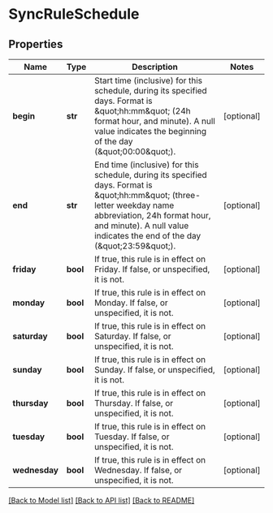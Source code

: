 # SyncRuleSchedule

## Properties
Name | Type | Description | Notes
------------ | ------------- | ------------- | -------------
**begin** | **str** | Start time (inclusive) for this schedule, during its specified days.  Format is \&quot;hh:mm\&quot; (24h format hour, and minute).  A null value indicates the beginning of the day (\&quot;00:00\&quot;). | [optional] 
**end** | **str** | End time (inclusive) for this schedule, during its specified days.  Format is \&quot;hh:mm\&quot; (three-letter weekday name abbreviation, 24h format hour, and minute).  A null value indicates the end of the day (\&quot;23:59\&quot;). | [optional] 
**friday** | **bool** | If true, this rule is in effect on Friday.  If false, or unspecified, it is not. | [optional] 
**monday** | **bool** | If true, this rule is in effect on Monday.  If false, or unspecified, it is not. | [optional] 
**saturday** | **bool** | If true, this rule is in effect on Saturday.  If false, or unspecified, it is not. | [optional] 
**sunday** | **bool** | If true, this rule is in effect on Sunday.  If false, or unspecified, it is not. | [optional] 
**thursday** | **bool** | If true, this rule is in effect on Thursday.  If false, or unspecified, it is not. | [optional] 
**tuesday** | **bool** | If true, this rule is in effect on Tuesday.  If false, or unspecified, it is not. | [optional] 
**wednesday** | **bool** | If true, this rule is in effect on Wednesday.  If false, or unspecified, it is not. | [optional] 

[[Back to Model list]](../README.md#documentation-for-models) [[Back to API list]](../README.md#documentation-for-api-endpoints) [[Back to README]](../README.md)


